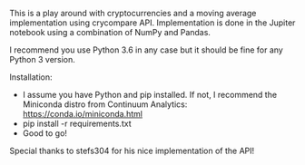 This is a play around with cryptocurrencies and a moving average implementation using crycompare API. 
Implementation is done in the Jupiter notebook using a combination of NumPy and Pandas.

I recommend you use Python 3.6 in any case but it should be fine for any Python 3 version. 

Installation:
* I assume you have Python and pip installed. If not, I recommend the Miniconda distro from Continuum Analytics: https://conda.io/miniconda.html
* pip install -r requirements.txt
* Good to go!

Special thanks to stefs304 for his nice implementation of the API!

